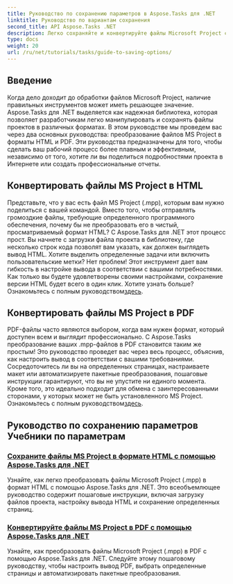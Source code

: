 ```yaml
---
title: Руководство по сохранению параметров в Aspose.Tasks для .NET
linktitle: Руководство по вариантам сохранения
second_title: API Aspose.Tasks .NET
description: Легко сохраняйте и конвертируйте файлы Microsoft Project с помощью Aspose.Tasks для .NET. Изучите руководства по экспорту в форматы HTML и PDF.
type: docs
weight: 20
url: /ru/net/tutorials/tasks/guide-to-saving-options/
---
```

## Введение

Когда дело доходит до обработки файлов Microsoft Project, наличие правильных инструментов может иметь решающее значение. Aspose.Tasks для .NET выделяется как надежная библиотека, которая позволяет разработчикам легко манипулировать и сохранять файлы проектов в различных форматах. В этом руководстве мы проведем вас через два основных руководства: преобразование файлов MS Project в форматы HTML и PDF. Эти руководства предназначены для того, чтобы сделать ваш рабочий процесс более плавным и эффективным, независимо от того, хотите ли вы поделиться подробностями проекта в Интернете или создать профессиональные отчеты.

## Конвертировать файлы MS Project в HTML

Представьте, что у вас есть файл MS Project (.mpp), которым вам нужно поделиться с вашей командой. Вместо того, чтобы отправлять громоздкие файлы, требующие определенного программного обеспечения, почему бы не преобразовать его в чистый, просматриваемый формат HTML? С Aspose.Tasks для .NET этот процесс прост. Вы начнете с загрузки файла проекта в библиотеку, где несколько строк кода позволят вам указать, как должен выглядеть вывод HTML. Хотите выделить определенные задачи или включить пользовательские метки? Нет проблем! Этот инструмент дает вам гибкость в настройке вывода в соответствии с вашими потребностями. Как только вы будете удовлетворены своими настройками, сохранение версии HTML будет всего в один клик. Хотите узнать больше? Ознакомьтесь с полным руководством[здесь](./save-ms-project-files-to-html-format/).

## Конвертировать файлы MS Project в PDF

PDF-файлы часто являются выбором, когда вам нужен формат, который доступен всем и выглядит профессионально. С Aspose.Tasks преобразование ваших .mpp-файлов в PDF становится таким же простым! Это руководство проведет вас через весь процесс, объяснив, как настроить вывод в соответствии с вашими требованиями. Сосредоточитесь ли вы на определенных страницах, настраиваете макет или автоматизируете пакетные преобразования, пошаговые инструкции гарантируют, что вы не упустите ни единого момента. Кроме того, это идеально подходит для обмена с заинтересованными сторонами, у которых может не быть установленного MS Project. Ознакомьтесь с полным руководством[здесь](./convert-ms-project-files-to-pdf/).

## Руководство по сохранению параметров Учебники по параметрам
### [Сохраните файлы MS Project в формате HTML с помощью Aspose.Tasks для .NET](./save-ms-project-files-to-html-format/)
Узнайте, как легко преобразовать файлы Microsoft Project (.mpp) в формат HTML с помощью Aspose.Tasks для .NET. Это всеобъемлющее руководство содержит пошаговые инструкции, включая загрузку файлов проекта, настройку вывода HTML и сохранение определенных страниц.
### [Конвертируйте файлы MS Project в PDF с помощью Aspose.Tasks для .NET](./convert-ms-project-files-to-pdf/)
Узнайте, как преобразовать файлы Microsoft Project (.mpp) в PDF с помощью Aspose.Tasks для .NET. Следуйте этому пошаговому руководству, чтобы настроить вывод PDF, выбрать определенные страницы и автоматизировать пакетные преобразования.